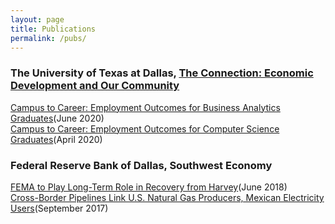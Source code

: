 ```yaml
---
layout: page
title: Publications
permalink: /pubs/
---
```


### The University of Texas at Dallas, [The Connection: Economic Development and Our Community](https://www.utdallas.edu/economicengine/connection/)

[Campus to Career: Employment Outcomes for Business Analytics Graduates](https://www.utdallas.edu/economicengine/download/The_Connection_20200602.pdf)(June 2020)  
[Campus to Career: Employment Outcomes for Computer Science Graduates](https://www.utdallas.edu/economicengine/download/The_Connection_20200401.pdf)(April 2020)


### Federal Reserve Bank of Dallas, Southwest Economy

[FEMA to Play Long-Term Role in Recovery from Harvey](https://www.dallasfed.org/~/media/documents/research/swe/2018/swe1802e.pdf)(June 2018)    
[Cross-Border Pipelines Link U.S. Natural Gas Producers, Mexican Electricity Users](https://www.dallasfed.org/~/media/documents/research/swe/2017/swe1703f.pdf)(September 2017)

